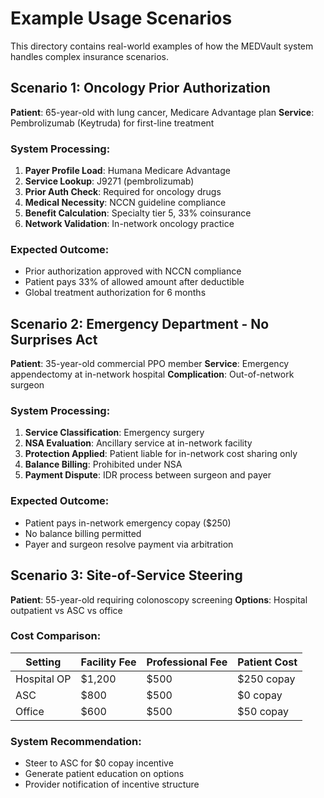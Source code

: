 # Example Usage Scenarios

This directory contains real-world examples of how the MEDVault system handles complex insurance scenarios.

## Scenario 1: Oncology Prior Authorization

**Patient**: 65-year-old with lung cancer, Medicare Advantage plan
**Service**: Pembrolizumab (Keytruda) for first-line treatment

### System Processing:

1. **Payer Profile Load**: Humana Medicare Advantage
2. **Service Lookup**: J9271 (pembrolizumab)
3. **Prior Auth Check**: Required for oncology drugs
4. **Medical Necessity**: NCCN guideline compliance
5. **Benefit Calculation**: Specialty tier 5, 33% coinsurance
6. **Network Validation**: In-network oncology practice

### Expected Outcome:
- Prior authorization approved with NCCN compliance
- Patient pays 33% of allowed amount after deductible
- Global treatment authorization for 6 months

## Scenario 2: Emergency Department - No Surprises Act

**Patient**: 35-year-old commercial PPO member
**Service**: Emergency appendectomy at in-network hospital
**Complication**: Out-of-network surgeon

### System Processing:

1. **Service Classification**: Emergency surgery
2. **NSA Evaluation**: Ancillary service at in-network facility
3. **Protection Applied**: Patient liable for in-network cost sharing only
4. **Balance Billing**: Prohibited under NSA
5. **Payment Dispute**: IDR process between surgeon and payer

### Expected Outcome:
- Patient pays in-network emergency copay ($250)
- No balance billing permitted
- Payer and surgeon resolve payment via arbitration

## Scenario 3: Site-of-Service Steering

**Patient**: 55-year-old requiring colonoscopy screening
**Options**: Hospital outpatient vs ASC vs office

### Cost Comparison:

| Setting | Facility Fee | Professional Fee | Patient Cost |
|---------|-------------|------------------|--------------|
| Hospital OP | $1,200 | $500 | $250 copay |
| ASC | $800 | $500 | $0 copay |
| Office | $600 | $500 | $50 copay |

### System Recommendation:
- Steer to ASC for $0 copay incentive
- Generate patient education on options
- Provider notification of incentive structure